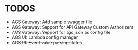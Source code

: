 # TODOS

* AGS Gateway: Add sample swagger file
* AGS Gateway: Support for API Gateway Custom Authorizers
* AGS Gateway: Support for ags.json as config file
* AGS UI: Lambda config manager
* ~~AGS UI: Event value parsing status~~
